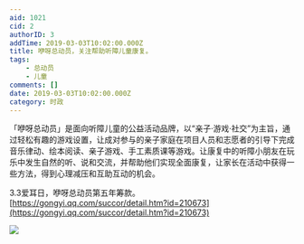 ```yaml
---
aid: 1021
cid: 2
authorID: 3
addTime: 2019-03-03T10:02:00.000Z
title: 咿呀总动员，关注帮助听障儿童康复。
tags:
    - 总动员
    - 儿童
comments: []
date: 2019-03-03T10:02:00.000Z
category: 时政
---
```


「咿呀总动员」是面向听障儿童的公益活动品牌，以“亲子·游戏·社交”为主旨，通过轻松有趣的游戏设置，让成对参与的亲子家庭在项目人员和志愿者的引导下完成音乐律动、绘本阅读、亲子游戏、手工素质课等游戏。让康复中的听障小朋友在玩乐中发生自然的听、说和交流，并帮助他们实现全面康复，让家长在活动中获得一些方法，得到心理减压和互助互动的机会。

3.3爱耳日，咿呀总动员第五年筹款。[https://gongyi.qq.com/succor/detail.htm?id=210673](https://gongyi.qq.com/succor/detail.htm?id=210673)

![](https://i.loli.net/2019/03/03/5c7ba38ea32ed.jpg)
